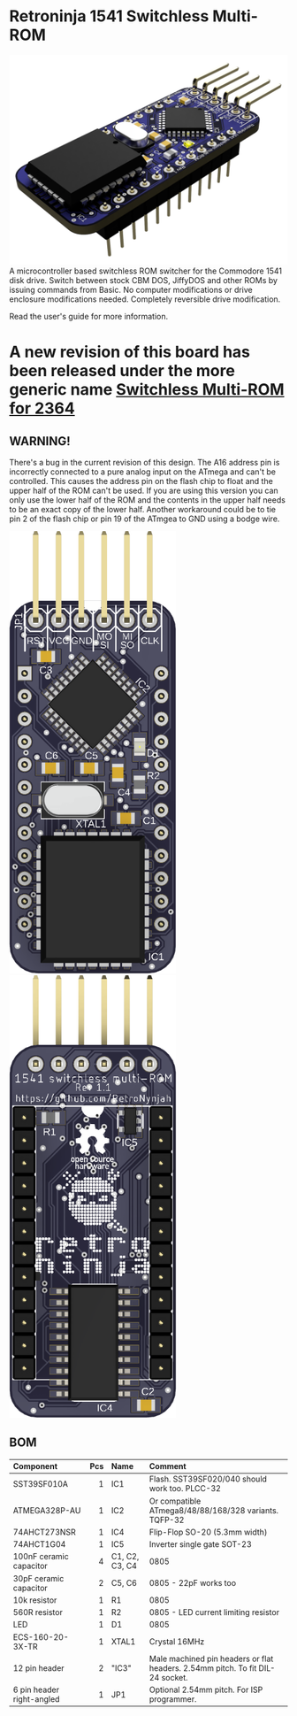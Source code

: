 # Retroninja 1541 Switchless Multi-ROM
<img src="rev1.1\images\render-top.png" alt="Render top" width="800"/><br/>
A microcontroller based switchless ROM switcher for the Commodore 1541 disk drive.
Switch between stock CBM DOS, JiffyDOS and other ROMs by issuing commands from Basic.
No computer modifications or drive enclosure modifications needed. Completely reversible drive modification.

Read the user's guide for more information. 

# A new revision of this board has been released under the more generic name [Switchless Multi-ROM for 2364](https://github.com/RetroNynjah/Switchless-Multi-ROM-for-2364)


## WARNING!
There's a bug in the current revision of this design. The A16 address pin is incorrectly connected to a pure analog input on the ATmega and can't be controlled. This causes the address pin on the flash chip to float and the upper half of the ROM can't be used. If you are using this version you can only use the lower half of the ROM and the contents in the upper half needs to be an exact copy of the lower half. Another workaround could be to tie pin 2 of the flash chip or pin 19 of the ATmgea to GND using a bodge wire.
  
  
<img src="rev1.1\images\3Dpcb-top.png" alt="Render top" height="800"/>  <img src="rev1.1\images\3Dpcb-bottom.png" alt="Render bottom" height="800"/><br/>

## BOM
 |Component|Pcs |Name|Comment|
 |:--------|---:|:---|:------|
 | SST39SF010A | 1 | IC1 | Flash. SST39SF020/040 should work too. PLCC-32 |
 | ATMEGA328P-AU | 1 | IC2 | Or compatible ATmega8/48/88/168/328 variants. TQFP-32 |
 | 74AHCT273NSR | 1 | IC4 | Flip-Flop SO-20 (5.3mm width) |
 | 74AHCT1G04 | 1 | IC5 | Inverter single gate SOT-23 |
 | 100nF ceramic capacitor | 4 | C1, C2, C3, C4 | 0805 |
 | 30pF ceramic capacitor | 2 | C5, C6 | 0805 - 22pF works too |
 | 10k resistor | 1 | R1 | 0805 |
 | 560R resistor | 1 | R2 | 0805 - LED current limiting resistor|
 | LED | 1 | D1 | 0805 |
 | ECS-160-20-3X-TR | 1 | XTAL1 | Crystal 16MHz |
 | 12 pin header | 2 | "IC3" | Male machined pin headers or flat headers. 2.54mm pitch. To fit DIL-24 socket. |
 | 6 pin header right-angled | 1 | JP1 | Optional 2.54mm pitch. For ISP programmer. |
